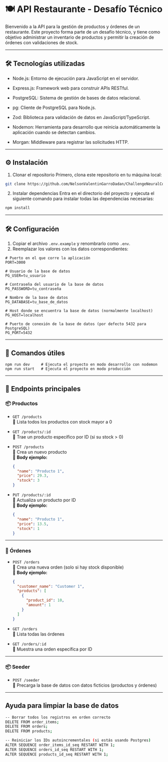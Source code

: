 
# 🍽️ API Restaurante - Desafío Técnico

Bienvenido a la API para la gestión de productos y órdenes de un restaurante. Este proyecto forma parte de un desafío técnico, y tiene como objetivo administrar un inventario de productos y permitir la creación de órdenes con validaciones de stock.

---
 
## 🛠️ Tecnologías utilizadas
- Node.js: Entorno de ejecución para JavaScript en el servidor.

- Express.js: Framework web para construir APIs RESTful.

- PostgreSQL: Sistema de gestión de bases de datos relacional.

- pg: Cliente de PostgreSQL para Node.js.

- Zod: Biblioteca para validación de datos en JavaScript/TypeScript.

- Nodemon: Herramienta para desarrollo que reinicia automáticamente la aplicación cuando se detectan cambios.

- Morgan: Middleware para registrar las solicitudes HTTP.

---

## ⚙️ Instalación

1. Clonar el repositorio
  Primero, clona este repositorio en tu máquina local:
```bash
git clone https://github.com/NelsonValentinGarroDadan/ChallengeNeuralCodeIA.git
```
2. Instalar dependencias
  Entra en el directorio del proyecto y ejecuta el siguiente comando para instalar todas las dependencias necesarias:

```bash
npm install
```

---

## 🛠️ Configuración 

1. Copiar el archivo `.env.example` y renombrarlo como `.env`.
2. Reemplazar los valores con los datos correspondientes:

```env
# Puerto en el que corre la aplicación
PORT=3000

# Usuario de la base de datos
PG_USER=tu_usuario

# Contraseña del usuario de la base de datos
PG_PASSWORD=tu_contraseña

# Nombre de la base de datos
PG_DATABASE=tu_base_de_datos

# Host donde se encuentra la base de datos (normalmente localhost)
PG_HOST=localhost

# Puerto de conexión de la base de datos (por defecto 5432 para PostgreSQL)
PG_PORT=5432
```

---

## 🚀 Comandos útiles

```
npm run dev     # Ejecuta el proyecto en modo desarrollo con nodemon
npm run start   # Ejecuta el proyecto en modo producción
```

---

## 📡 Endpoints principales

### 📦 Productos

- `GET /products`  
  🔹 Lista todos los productos con stock mayor a 0

- `GET /products/:id`  
  🔹 Trae un producto específico por ID (si su stock > 0)

- `POST /products`  
  🔹 Crea un nuevo producto  
  📝 **Body ejemplo:**
  ```json
  {
    "name": "Producto 1",
    "price": 29.3,
    "stock": 3
  }
  ```

- `PUT /products/:id`  
  🔹 Actualiza un producto por ID  
  📝 **Body ejemplo:**
  ```json
  {
    "name": "Producto 1",
    "price": 13.5,
    "stock": 1
  }
  ```

---

### 🧾 Órdenes

- `POST /orders`  
  🔹 Crea una nueva orden (solo si hay stock disponible)  
  📝 **Body ejemplo:**
  ```json
  {
    "customer_name": "Customer 1",
    "products": [
      {
        "product_id": 10,
        "amount": 1
      }
    ]
  }
  ```

- `GET /orders`  
  🔹 Lista todas las órdenes

- `GET /orders/:id`  
  🔹 Muestra una orden específica por ID

---

### 📦 Seeder

- `POST /seeder`  
  🔹 Precarga la base de datos con datos ficticios (productos y órdenes)

---

## Ayuda para limpiar la base de datos

```bash
-- Borrar todos los registros en orden correcto
DELETE FROM order_items;
DELETE FROM orders;
DELETE FROM products;

-- Reiniciar los IDs autoincrementales (si estás usando Postgres)
ALTER SEQUENCE order_items_id_seq RESTART WITH 1;
ALTER SEQUENCE orders_id_seq RESTART WITH 1;
ALTER SEQUENCE products_id_seq RESTART WITH 1;
```
